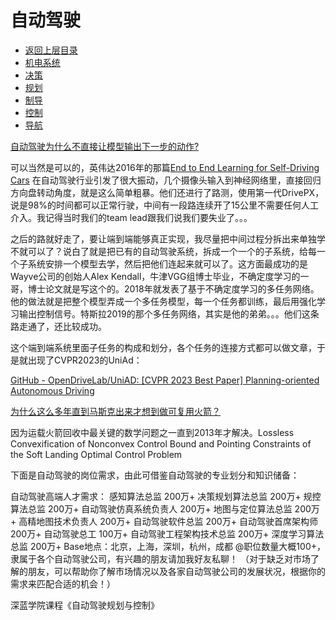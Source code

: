 # 自动驾驶

* [返回上层目录](../README.md)
* [机电系统](electromechanical-systems/electromechanical-systems.md)
* [决策](decision/decision.md)
* [规划](planning/planning.md)
* [制导](guidance/guidance.md)
* [控制](control/control.md)
* [导航](navigation/navigation.md)



[自动驾驶为什么不直接让模型输出下一步的动作?](https://www.zhihu.com/question/598088657/answer/3099636476)

可以当然是可以的，英伟达2016年的那篇[End to End Learning for Self-Driving Cars](https://arxiv.org/pdf/1604.07316.pdf) 在自动驾驶行业引发了很大振动，几个摄像头输入到神经网络里，直接回归方向盘转动角度，就是这么简单粗暴。他们还进行了路测，使用第一代DrivePX，说是98%的时间都可以正常行驶，中间有一段路连续开了15公里不需要任何人工介入。我记得当时我们的team lead跟我们说我们要失业了。。。

之后的路就好走了，要让端到端能够真正实现，我尽量把中间过程分拆出来单独学不就可以了？说白了就是把已有的自动驾驶系统，拆成一个一个的子系统，给每一个子系统安排一个模型去学，然后把他们连起来就可以了。这方面最成功的是Wayve公司的创始人Alex Kendall，牛津VGG组博士毕业，不确定度学习的一哥，博士论文就是写这个的。2018年就发表了基于不确定度学习的多任务网络。他的做法就是把整个模型弄成一个多任务模型，每一个任务都训练，最后用强化学习输出控制信号。特斯拉2019的那个多任务网络，其实是他的弟弟。。。他们这条路走通了，还比较成功。

这个端到端系统里面子任务的构成和划分，各个任务的连接方式都可以做文章，于是就出现了CVPR2023的UniAd：

[GitHub - OpenDriveLab/UniAD: [CVPR 2023 Best Paper] Planning-oriented Autonomous Driving](https://github.com/OpenDriveLab/UniAD)



[为什么这么多年直到马斯克出来才想到做可复用火箭？](https://www.zhihu.com/question/597238433/answer/3080541702)

因为运载火箭回收中最关键的数学问题之一直到2013年才解决。Lossless Convexification of Nonconvex Control Bound and Pointing Constraints of the Soft Landing Optimal Control Problem







下面是自动驾驶的岗位需求，由此可借鉴自动驾驶的专业划分和知识储备：

自动驾驶高端人才需求：
感知算法总监 200万+
决策规划算法总监 200万+
规控算法总监 200万+
自动驾驶仿真系统负责人 200万+
地图与定位算法总监 200万+
高精地图技术负责人 200万+
自动驾驶软件总监 200万+
自动驾驶首席架构师 200万+
自动驾驶总工 100万+
自动驾驶工程架构技术总监 200万+
深度学习算法总监 200万+
Base地点：北京，上海，深圳，杭州，成都
@职位数量大概100+，隶属于各个自动驾驶公司，有兴趣的朋友请加我好友私聊！
（对于缺乏对市场了解的朋友，可以帮助你了解市场情况以及各家自动驾驶公司的发展状况，根据你的需求来匹配合适的机会！）



深蓝学院课程《自动驾驶规划与控制》


